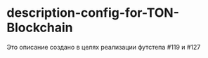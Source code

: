 # description-config-for-TON-Blockchain
Это описание создано в целях реализации футстепа #119 и #127
